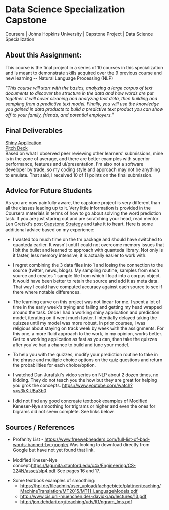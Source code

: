# Data Science Specialization Capstone
Coursera | Johns Hopkins University | Capstone Project | Data Science Specialization

## About this Assignment:
This course is the final project in a series of 10 courses in this specialization and is meant to demonstrate skills acquired over the 9 previous course and new learning -- Natural Language Processing (NLP)

*"This course will start with the basics, analyzing a large corpus of text documents to discover the structure in the data and how words are put together. It will cover cleaning and analyzing text data, then building and sampling from a predictive text model. Finally, you will use the knowledge you gained in data products to build a predictive text product you can show off to your family, friends, and potential employers."*

## Final Deliverables
[Shiny Application](https://rougeone.shinyapps.io/nextword/)  
[Pitch Deck](http://rpubs.com/wgheller/333875)  
Based on what I observed peer reviewing other learners' submissions, mine is in the zone of average, and there are better examples with superior performance, features and ui/presentation. I'm also not a software developer by trade, so my coding style and approach may not be anything to emulate.  That said, I received 10 of 11 points on the final submission.

## Advice for Future Students
As you are now painfully aware, the capstone project is very different than all the classes leading up to it.
Very little information is provided in the Coursera materials in terms of how to go about solving the word 
prediction task.  If you are just staring out and are scratching your head, read mentor Len Gretski's post 
[Capstone Strategy](https://github.com/lgreski/datasciencectacontent/blob/master/markdown/capstone-simplifiedApproach.md) and take it to heart.  Here is some additional advice based on my experience:  

+ I wasted too much time on the tm package and should have switched to quanteda earlier.  It wasn't until I could not overcome memory issues that I bit the bullet and learned to approach with quanteda library.  Not only is it faster, less memory intensive, it is actually easier to work with.  

+ I regret combining the 3 data files into 1 and losing the connection to the source (twitter, news, blogs).  My sampling routine, samples from each source and creates 1 sample file from which I load into a corpus object. It would have been better to retain the source and add it as meta data.  That way I could have computed accuracy against each source to see if there where notable differences.  

+ The learning curve on this project was not linear for me.  I spent a lot of time in the early week's trying and failing and getting my head wrapped around the task.  Once I had a working shiny application and prediction model, iterating on it went much faster.  I intentially delayed taking the quizzes until my model was more robust.  In prior courses, I was religious about staying on track week by week with the assignments.  For this one, a more fluid approach to the work, in my opinion, works better.  Get to a working application as fast as you can, then take the quizzes after you've had a chance to build and tune your model.  

+ To help you with the quizzes, modify your prediction routine to take in the phrase and multiple choice options on the quiz questions and return the probabilities for each choice/option. 

+ I watched Dan Jurafski's video series on NLP about 2 dozen times, no kidding.  They do not teach you the how but they are great for helping you grok the concepts. https://www.youtube.com/watch?v=s3kKlUBa3b0

+ I did not find any good concreate textbook examples of Modified Keneser-Nye smoothing for trigrams or higher and even the ones for bigrams did not seem complete.  See links below.

## Sources / References
+ Profanity List - https://www.freewebheaders.com/full-list-of-bad-words-banned-by-google/  Was looking to download directly from Google but have not yet found that link.  

+ Modified Kneser-Nye concept:https://lagunita.stanford.edu/c4x/Engineering/CS-224N/asset/slp4.pdf  See pages 16 and 17.

* Some textbook examples of smoothing:
     + https://hpi.de/fileadmin/user_upload/fachgebiete/plattner/teaching/MachineTranslation/MT2015/MT11_LanguageModels.pdf
     + http://www.cis.uni-muenchen.de/~davidk/ap/lectures/13.pdf
     + http://jon.dehdari.org/teaching/uds/lt1/ngram_lms.pdf




